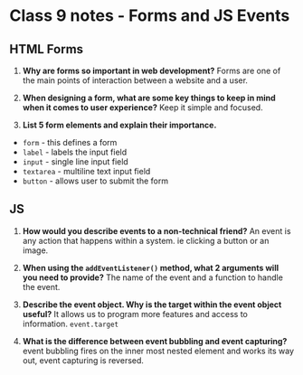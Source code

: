# Class 9 notes - Forms and JS Events

## HTML Forms

1. **Why are forms so important in web development?**
Forms are one of the main points of interaction between a website and a user.

2. **When designing a form, what are some key things to keep in mind when it comes to user experience?**
Keep it simple and focused.

3. **List 5 form elements and explain their importance.**

- `form` - this defines a form
- `label` - labels the input field
- `input` - single line input field
- `textarea` - multiline text input field
- `button` - allows user to submit the form

## JS

1. **How would you describe events to a non-technical friend?**
An event is any action that happens within a system. ie clicking a button or an image.

2. **When using the `addEventListener()` method, what 2 arguments will you need to provide?**
The name of the event and a function to handle the event.

3. **Describe the event object. Why is the target within the event object useful?**
It allows us to program more features and access to information. `event.target`

4. **What is the difference between event bubbling and event capturing?**
event bubbling fires on the inner most nested element and works its way out, event capturing is reversed.
